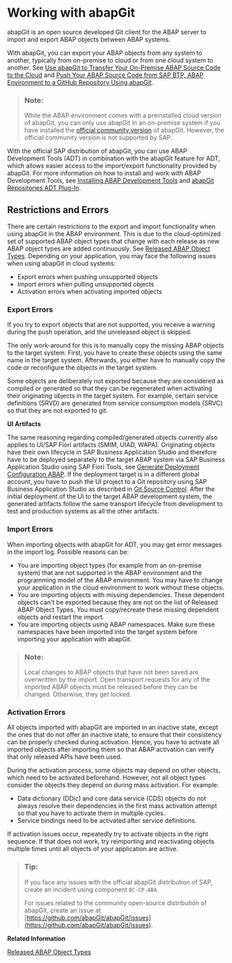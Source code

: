 <!-- loiod62ed9d54a764c53990f25f0ab6c27f9 -->

# Working with abapGit

abapGit is an open source developed Git client for the ABAP server to import and export ABAP objects between ABAP systems.

With abapGit, you can export your ABAP objects from any system to another, typically from on-premise to cloud or from one cloud system to another. See [Use abapGit to Transfer Your On-Premise ABAP Source Code to the Cloud](https://developers.sap.com/tutorials/abap-environment-abapgit.html) and [Push Your ABAP Source Code from SAP BTP, ABAP Environment to a GitHub Repository Using abapGit](https://developers.sap.com/tutorials/abap-environment-abapgit-transfer.html).

> ### Note:  
> While the ABAP environment comes with a preinstalled cloud version of abapGit, you can only use abapGit in an on-premise system if you have installed the [official community version](https://github.com/abapGit/abapGit) of abapGit. However, the official community version is not supported by SAP.

With the official SAP distribution of abapGit, you can use ABAP Development Tools \(ADT\) in combination with the abapGit feature for ADT, which allows easier access to the import/export functionality provided by abapGit. For more information on how to install and work with ABAP Development Tools, see [Installing ABAP Development Tools](https://help.sap.com/doc/2e9cf4a457d84c7a81f33d8c3fdd9694/Cloud/en-US/inst_guide_abap_development_tools.pdf) and [abapGit Repositories ADT Plug-In](https://eclipse.abapgit.org/updatesite/).



<a name="loiod62ed9d54a764c53990f25f0ab6c27f9__section_emb_dgj_5tb"/>

## Restrictions and Errors

There are certain restrictions to the export and import functionality when using abapGit in the ABAP environment. This is due to the cloud-optimized set of supported ABAP object types that change with each release as new ABAP object types are added continuously. See [Released ABAP Object Types](released-abap-object-types-b31aa03.md). Depending on your application, you may face the following issues when using abapGit in cloud systems:

-   Export errors when pushing unsupported objects
-   Import errors when pulling unsupported objects
-   Activation errors when activating imported objects



### Export Errors

If you try to export objects that are not supported, you receive a warning during the push operation, and the unreleased object is skipped.

The only work-around for this is to manually copy the missing ABAP objects to the target system. First, you have to create these objects using the same name in the target system. Afterwards, you either have to manually copy the code or reconfigure the objects in the target system.

Some objects are deliberately not exported because they are considered as compiled or generated so that they can be regenerated when activating their originating objects in the target system. For example, certain service definitions \(SRVD\) are generated from service consumption models \(SRVC\) so that they are not exported to git.

**UI Artifacts**

The same reasoning regarding compiled/generated objects currently also applies to UI/SAP Fiori artifacts \(SMIM, UIAD, WAPA\). Originating objects have their own lifecycle in SAP Business Application Studio and therefore have to be deployed separately to the target ABAP system via SAP Business Application Studio using SAP Fiori Tools, see [Generate Deployment Configuration ABAP](https://help.sap.com/docs/SAP_FIORI_tools/17d50220bcd848aa854c9c182d65b699/c06b9cbb3f3641aabfe3a5d199e855a0.html). If the deployment target is in a different global account, you have to push the UI project to a Git repository using SAP Business Application Studio as described in [Git Source Control](https://help.sap.com/docs/SAP%20Business%20Application%20Studio/9d1db9835307451daa8c930fbd9ab264/9689c07b64364bbea43725dad9f27320.html). After the initial deployment of the UI to the target ABAP development system, the generated artifacts follow the same transport lifecycle from development to test and production systems as all the other artifacts.



### Import Errors

When importing objects with abapGit for ADT, you may get error messages in the import log. Possible reasons can be:

-   You are importing object types \(for example from an on-premise system\) that are not supported in the ABAP environment and the programming model of the ABAP environment. You may have to change your application in the cloud environment to work without these objects.
-   You are importing objects with missing dependencies. These dependent objects can't be exported because they are not on the list of Released ABAP Object Types. You must copy/recreate these missing dependent objects and restart the import.
-   You are importing objects using ABAP namespaces. Make sure these namespaces have been imported into the target system before importing your application with abapGit.

> ### Note:  
> Local changes to ABAP objects that have not been saved are overwritten by the import. Open transport requests for any of the imported ABAP objects must be released before they can be changed. Otherwise, they get locked.



### Activation Errors

All objects imported with abapGit are imported in an inactive state, except the ones that do not offer an inactive state, to ensure that their consistency can be properly checked during activation. Hence, you have to activate all imported objects after importing them so that ABAP activation can verify that only released APIs have been used.

During the activation process, some objects may depend on other objects, which need to be activated beforehand. However, not all object types consider the objects they depend on during mass activation. For example:

-   Data dictionary \(DDic\) and core data service \(CDS\) objects do not always resolve their dependencies in the first mass activation attempt so that you have to activate them in multiple cycles.
-   Service bindings need to be activated after service definitions.

If activation issues occur, repeatedly try to activate objects in the right sequence. If that does not work, try reimporting and reactivating objects multiple times until all objects of your application are active.



> ### Tip:  
> If you face any issues with the official abapGit distribution of SAP, create an incident using component `BC-CP-ABA`.
> 
> For issues related to the community open-source distribution of abapGit, create an issue at [https://github.com/abapGit/abapGit/issues](https://github.com/abapGit/abapGit/issues).

**Related Information**  


[Released ABAP Object Types](released-abap-object-types-b31aa03.md "")

